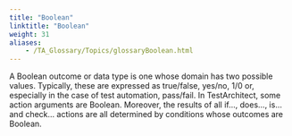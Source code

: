 ```yaml
--- 
title: "Boolean"
linktitle: "Boolean"
weight: 31
aliases: 
    - /TA_Glossary/Topics/glossaryBoolean.html
---
```


A Boolean outcome or data type is one whose domain has two possible values. Typically, these are expressed as true/false, yes/no, 1/0 or, especially in the case of test automation, pass/fail. In TestArchitect, some action arguments are Boolean. Moreover, the results of all if..., does..., is... and check... actions are all determined by conditions whose outcomes are Boolean.

